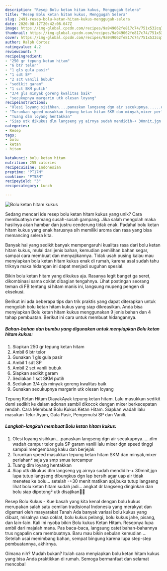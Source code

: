 ```yaml
---
description: "Resep Bolu ketan hitam kukus, Menggugah Selera"
title: "Resep Bolu ketan hitam kukus, Menggugah Selera"
slug: 2491-resep-bolu-ketan-hitam-kukus-menggugah-selera
date: 2020-08-17T20:42:08.047Z
image: https://img-global.cpcdn.com/recipes/9a949062fe817c74/751x532cq70/bolu-ketan-hitam-kukus-foto-resep-utama.jpg
thumbnail: https://img-global.cpcdn.com/recipes/9a949062fe817c74/751x532cq70/bolu-ketan-hitam-kukus-foto-resep-utama.jpg
cover: https://img-global.cpcdn.com/recipes/9a949062fe817c74/751x532cq70/bolu-ketan-hitam-kukus-foto-resep-utama.jpg
author: Ralph Cortez
ratingvalue: 4.2
reviewcount: 7
recipeingredient:
- "250 gr tepung ketan hitam"
- "6 btr telor"
- "1 gls gula pasir"
- "1 sdt SP"
- "2 sct vanili bubuk"
- "sedikit garam"
- "1 sct SKM putih"
- "3/4 gls minyak goreng kwalitas baik"
- "secukupnya margarin utk olesan loyang"
recipeinstructions:
- "Olesi loyang sisihkan....panaskan langseng dgn air secukupnya......dlm wadah campur telor gula SP garam vanili lalu mixer dgn speed tinggi sampai mengembang kaku dan berjejak"
- "Turunkan speed masukkan tepung ketan hitam SKM dan minyak,mixer perlahan² saja ya smp smua tercampur"
- "Tuang dlm loyang hentakkan"
- "Siap utk dikukus dlm langseng yg airnya sudah mendidih-+ 30mnit,jgn lupa tutup langseng dibungkus dgn lap bersih agar uap air tidak menetes ke bolu... setelah -+30 menit matikan api,buka tutup langseng lihat bolu ketan hitam sudah jadi... angkat dr langseng dinginkan dan bolu siap dipotong² utk disajikan🤗🤗"
categories:
- Resep
tags:
- bolu
- ketan
- hitam

katakunci: bolu ketan hitam 
nutrition: 255 calories
recipecuisine: Indonesian
preptime: "PT17M"
cooktime: "PT58M"
recipeyield: "3"
recipecategory: Lunch

---
```



![Bolu ketan hitam kukus](https://img-global.cpcdn.com/recipes/9a949062fe817c74/751x532cq70/bolu-ketan-hitam-kukus-foto-resep-utama.jpg)

Sedang mencari ide resep bolu ketan hitam kukus yang unik? Cara membuatnya memang susah-susah gampang. Jika salah mengolah maka hasilnya akan hambar dan justru cenderung tidak enak. Padahal bolu ketan hitam kukus yang enak harusnya sih memiliki aroma dan rasa yang bisa memancing selera kita.

Banyak hal yang sedikit banyak mempengaruhi kualitas rasa dari bolu ketan hitam kukus, mulai dari jenis bahan, kemudian pemilihan bahan segar, sampai cara membuat dan menyajikannya. Tidak usah pusing kalau mau menyiapkan bolu ketan hitam kukus enak di rumah, karena asal sudah tahu triknya maka hidangan ini dapat menjadi suguhan spesial.

Bikin bolu ketan hitam yang dikukus aja. Rasanya legit banget ga seret, dikombinasi sama coklat dibagian tengahnya. Lihat postingan seorang teman di FB tentang si hitam manis ini, langsung mupeng pengen di eksekusi.


Berikut ini ada beberapa tips dan trik praktis yang dapat diterapkan untuk mengolah bolu ketan hitam kukus yang siap dikreasikan. Anda bisa menyiapkan Bolu ketan hitam kukus menggunakan 9 jenis bahan dan 4 tahap pembuatan. Berikut ini cara untuk membuat hidangannya.

<!--inarticleads1-->

##### Bahan-bahan dan bumbu yang digunakan untuk menyiapkan Bolu ketan hitam kukus:

1. Siapkan 250 gr tepung ketan hitam
1. Ambil 6 btr telor
1. Gunakan 1 gls gula pasir
1. Ambil 1 sdt SP
1. Ambil 2 sct vanili bubuk
1. Siapkan sedikit garam
1. Sediakan 1 sct SKM putih
1. Sediakan 3/4 gls minyak goreng kwalitas baik
1. Gunakan secukupnya margarin utk olesan loyang


Tepung Ketan Hitam DiayakAyak tepung ketan hitam. Lalu masukkan sedikit demi sedikit ke dalam adonan sambil dikocok dengan mixer berkecepatan rendah. Cara Membuat Bolu Kukus Ketan Hitam. Siapkan wadah lalu masukan Telur Ayam, Gula Pasir, Pengemulsi SP dan Vanili. 

<!--inarticleads2-->

##### Langkah-langkah membuat Bolu ketan hitam kukus:

1. Olesi loyang sisihkan....panaskan langseng dgn air secukupnya......dlm wadah campur telor gula SP garam vanili lalu mixer dgn speed tinggi sampai mengembang kaku dan berjejak
1. Turunkan speed masukkan tepung ketan hitam SKM dan minyak,mixer perlahan² saja ya smp smua tercampur
1. Tuang dlm loyang hentakkan
1. Siap utk dikukus dlm langseng yg airnya sudah mendidih-+ 30mnit,jgn lupa tutup langseng dibungkus dgn lap bersih agar uap air tidak menetes ke bolu... setelah -+30 menit matikan api,buka tutup langseng lihat bolu ketan hitam sudah jadi... angkat dr langseng dinginkan dan bolu siap dipotong² utk disajikan🤗🤗


Resep Bolu Kukus - Kue basah yang kita kenal dengan bolu kukus merupakan salah satu cemilan tradisional Indonesia yang merakyat dan digemari oleh masyarakat Tanah Ada banyak variasi bolu kukus yang dibuat, misalnya rasa coklat, bolu kukus pelangi, bolu kukus jahe, pisang, dan lain-lain. Kali ini nyoba bikin Bolu kukus Ketan Hitam. Resepnya lupa ambil dari majalah mana. Pas baca-baca, langsung catet bahan-bahannya trus ngapalin cara membuatnya. Baru mau bikin sebulan kemudian … Setelah usai menimbang bahan, sempat bingung karena lupa step-step pembuatannya, akhirnya. 

Gimana nih? Mudah bukan? Itulah cara menyiapkan bolu ketan hitam kukus yang bisa Anda praktikkan di rumah. Semoga bermanfaat dan selamat mencoba!
